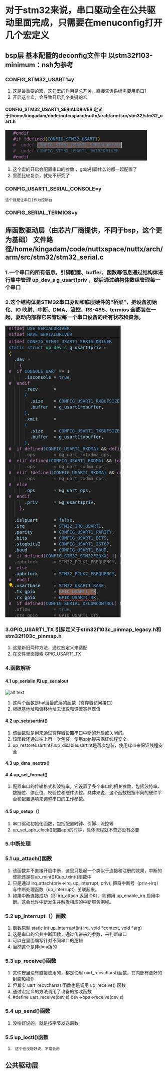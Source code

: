 #       对于stm32来说，串口驱动全在公共驱动里面完成，只需要在menuconfig打开几个宏定义

##      bsp层  基本配置的deconfig文件中 以stm32f103-minimum：nsh为参考

###     CONFIG_STM32_USART1=y
1.  这是最重要的宏，这句宏的作用是总开关，直接告诉系统需要用串口1
2.  开启这个宏，会导致开启几个关键的宏  
####    CONFIG_STM32_USART1_SERIALDRIVER   定义于/home/kingadam/code/nuttxspace/nuttx/arch/arm/src/stm32/stm32_uart.h
![alt text](driver/CONFIG_STM32_USART1_SERIALDRIVER.png)
1.  这个宏的开启会配置串口的参数 ，gpip引脚什么的都一起配置了
2.  里面比较复杂，就先不研究了

###     CONFIG_USART1_SERIAL_CONSOLE=y
    这个就是让串口1作为控制台
###     CONFIG_SERIAL_TERMIOS=y




##      库函数驱动层（由芯片厂商提供，不同于bsp，这个更为基础）  文件路径/home/kingadam/code/nuttxspace/nuttx/arch/arm/src/stm32/stm32_serial.c

###     1.一个串口的所有信息，引脚配置、buffer、函数等信息通过结构体进行集中管理 up_dev_s g_usart1priv ，然后通过结构体数组管理每一个串口
###     2.这个结构体是STM32串口驱动和底层硬件的“桥梁”，把设备初始化、IO 映射、中断、DMA、流控、RS-485、termios 全都装在一起，驱动内部靠它来管理每一个串口设备的所有状态和资源。
![alt text](<driver/up_dev_s g_usart1priv.png>)

###     3.GPIO_USART1_TX 引脚定义于stm32f103c_pinmap_legacy.h和stm32f103c_pinmap.h  
1.  这是新旧两种方法，通过宏定义来适配
2.  在文件里面搜索  GPIO_USART1_TX 
###     4.函数解析
####    4.1 up_serialin 和 up_serialout
![alt text](<driver/up_serialin 和 up_serialout.png>)
1.  这两个函数是hal层最底层的函数（寄存器访问接口）
2.  根据基地址和偏移地址去读取和设置寄存器值
####    4.2 up_setusartint()
1.  该函数就是用来通过寄存器设置串口中断的开启或关闭的。
2.  该函数还通过往上再一次包装，使用spin锁来保证线程安全。
3.  up_restoreusartint和up_disableusartint是再次包装，使用spin来保证线程安全

####    4.3 up_dma_nextrx()
####    4.4 up_set_format()
1.  配置串口的传输格式和波特率。它设置了多个串口的相关参数，包括波特率、数据位、停止位、校验位和硬件流控。具体来说，这个函数根据不同的硬件平台和配置选项来调整串口的工作参数。
####    4.5 up_setup（）
1.  串口驱动初始化函数，包括配置时钟、引脚、流控等
2.  up_set_apb_clock()配置apb的时钟，具体流程就不赘述没有必要

###     5.中断处理
###     5.1 up_attach()函数
1.  该函数并不直接开启中断，这里只是起一个类似于连接和注册的效果，中断的使能还是在up_rxint()和up_txint()函数中
2.  只是通过    irq_attach(priv->irq, up_interrupt, priv);  把将中断号（priv->irq）与中断处理函数（up_interrupt）关联起来。 
3.  如果中断连接成功（即 irq_attach 返回 OK），则调用 up_enable_irq 启用中断。这会允许中断发生并触发相应的中断服务例程。
###     5.2 up_interrupt（）函数
1.  函数原型    static int up_interrupt(int irq, void *context, void *arg)
2.  这是串口的公共中断函数，通过传进来的参数，来判断串口
3.  可以在里面编写针对不同串口的逻辑
4.  当然这个是非dma版的
###     5.3 up_receive()函数
1.  文件安里没有直接使用的，都是使用 uart_recvchars()函数，在内部有更好的封装和操作
2.  但其实 uart_recvchars() 函数也是调用 up_receive() 函数
3.  通过宏定义的方法调用了设备的接收函数
4.  #define uart_receive(dev,s)      dev->ops->receive(dev,s)
###     5.4 up_send()函数
1.  没啥好说的，就是按字节发送函数
###     5.5 up_ioctl()函数
1.      这个也没啥好说，不常会用



##      公共驱动层



